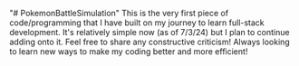 "# PokemonBattleSimulation" 
This is the very first piece of code/programming that I have built on my journey to learn full-stack development. It's relatively simple now (as of 7/3/24) but I plan to continue adding onto it. Feel free to share any constructive criticism! Always looking to learn new ways to make my coding better and more efficient!
